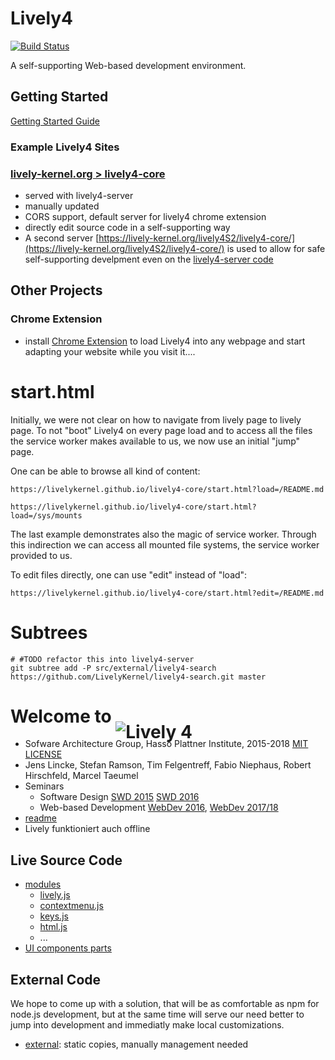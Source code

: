 # Lively4

[![Build Status](https://travis-ci.org/LivelyKernel/lively4-core.svg)](https://travis-ci.org/LivelyKernel/lively4-core)

A self-supporting Web-based development environment. 

## Getting Started

[Getting Started Guide](./doc/tutorial/index.md)

### Example Lively4 Sites

<!-- 

- [https://livelykernel.github.io/lively4-core/](https://livelykernel.github.io/lively4-core/start.html)
	- HEAD of Lively4 core repository
	- served by github.io
	- no CORS (not usable by [Lively4 chrome plugin](https://github.com/LivelyKernel/lively4-chrome-loader)
	- edits go to github but take time, login to github using filesystem component

-->

### [lively-kernel.org > lively4-core](https://lively-kernel.org/lively4/lively4-core/start.html)

- served with lively4-server
- manually updated
- CORS support, default server for lively4 chrome extension
- directly edit source code in a self-supporting way
- A second server [https://lively-kernel.org/lively4S2/lively4-core/](https://lively-kernel.org/lively4S2/lively4-core/) is used to allow for safe self-supporting develpment even on the [lively4-server code](https://lively-kernel.org/lively4/lively4-core/start.html?edit=https://lively-kernel.org/lively4/lively4-server/httpServer.js)

<!--
- [Lively4 Journal](https://lively-kernel.org/lively4/lively4-core/start.html?load=https://lively-kernel.org/lively4/Lively4.wiki/Journal.md) or see the [same in Github Wiki](https://github.com/LivelyKernel/Lively4/wiki/Journal) 
-->

## Other Projects


### Chrome Extension

- install [Chrome Extension](https://chrome.google.com/webstore/detail/lively4-loader/nolpicfdelklinibcdldjhajakffhhom) to load Lively4 into any webpage and start adapting your website while you visit it.... 


# start.html

Initially, we were not clear on how to navigate from lively page to lively page. To not "boot" Lively4 on every page load and to access all the files the service worker makes available to us, we now use an initial "jump" page.

One can be able to browse all kind of content:

```
https://livelykernel.github.io/lively4-core/start.html?load=/README.md

https://livelykernel.github.io/lively4-core/start.html?load=/sys/mounts
```

The last example demonstrates also the magic of service worker. Through this indirection we can access all mounted file systems, the service worker provided to us.


To edit files directly, one can use "edit" instead of "load":
```
https://livelykernel.github.io/lively4-core/start.html?edit=/README.md
```

# Subtrees

```
# #TODO refactor this into lively4-server
git subtree add -P src/external/lively4-search https://github.com/LivelyKernel/lively4-search.git master
```

# Welcome to <img alt="Lively 4" style="position:relative; top: 25px" src="media/lively4_logo_smooth_100.png" />

- Sofware Architecture Group, Hasso Plattner Institute,  2015-2018 [MIT LICENSE](LICENSE)
- Jens Lincke, Stefan Ramson, Tim Felgentreff, Fabio Niephaus, Robert Hirschfeld, Marcel Taeumel
- Seminars
  - Software Design  [SWD 2015](doc/SWD2015/index.md) 
   [SWD 2016](doc/SWD2015/index.md)
  - Web-based Development [WebDev 2016](doc/WebDev2016/index.md), [WebDev 2017/18](doc/WebDev2017/index.md)
- [readme](README.md)
- Lively funktioniert auch offline

## Live Source Code

- [modules](src/client/) 
  - [lively.js](src/client/lively.js)
  - [contextmenu.js](src/client/contextmenu.js)
  - [keys.js](src/client/keys.js)
  - [html.js](src/client/html.js)
  - ...
- [UI components ](templates/) [parts](parts/)

## External Code

We hope to come up with a solution, that will be as comfortable as npm for node.js development, 
but at the same time will serve our need better to jump into development and immediatly make local customizations. 

- [external](src/external/): static copies, manually management needed

